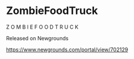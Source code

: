 # ZombieFoodTruck
Z O M B I E F O O D T R U C K

Released on Newgrounds

https://www.newgrounds.com/portal/view/702129
